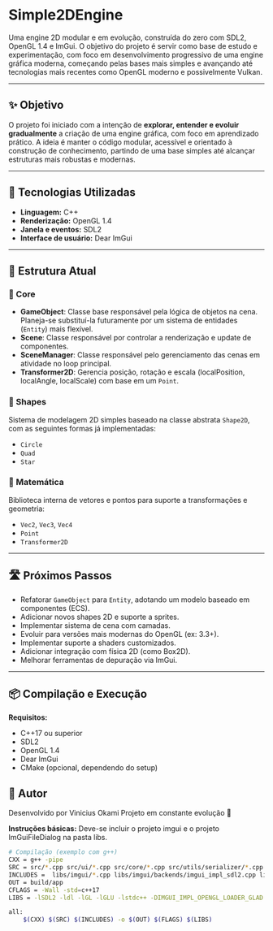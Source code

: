 # Simple2DEngine

Uma engine 2D modular e em evolução, construída do zero com SDL2, OpenGL 1.4 e ImGui. O objetivo do projeto é servir como base de estudo e experimentação, com foco em desenvolvimento progressivo de uma engine gráfica moderna, começando pelas bases mais simples e avançando até tecnologias mais recentes como OpenGL moderno e possivelmente Vulkan.

---

## ✨ Objetivo

O projeto foi iniciado com a intenção de **explorar, entender e evoluir gradualmente** a criação de uma engine gráfica, com foco em aprendizado prático. A ideia é manter o código modular, acessível e orientado à construção de conhecimento, partindo de uma base simples até alcançar estruturas mais robustas e modernas.

---

## 🚀 Tecnologias Utilizadas

- **Linguagem:** C++
- **Renderização:** OpenGL 1.4
- **Janela e eventos:** SDL2
- **Interface de usuário:** Dear ImGui

---

## 🧱 Estrutura Atual

### 🔹 Core
- **GameObject**: Classe base responsável pela lógica de objetos na cena. Planeja-se substituí-la futuramente por um sistema de entidades (`Entity`) mais flexível.
- **Scene**: Classe responsável por controlar a renderização e update de componentes.
- **SceneManager**: Classe responsável pelo gerenciamento das cenas em atividade no loop principal.
- **Transformer2D**: Gerencia posição, rotação e escala (localPosition, localAngle, localScale) com base em um `Point`.

### 🔹 Shapes
Sistema de modelagem 2D simples baseado na classe abstrata `Shape2D`, com as seguintes formas já implementadas:

- `Circle`
- `Quad`
- `Star`

### 🔹 Matemática
Biblioteca interna de vetores e pontos para suporte a transformações e geometria:

- `Vec2`, `Vec3`, `Vec4`
- `Point`
- `Transformer2D`

---

## 🛣️ Próximos Passos

- Refatorar `GameObject` para `Entity`, adotando um modelo baseado em componentes (ECS).
- Adicionar novos shapes 2D e suporte a sprites.
- Implementar sistema de cena com camadas.
- Evoluir para versões mais modernas do OpenGL (ex: 3.3+).
- Implementar suporte a shaders customizados.
- Adicionar integração com física 2D (como Box2D).
- Melhorar ferramentas de depuração via ImGui.

---

## 📦 Compilação e Execução

**Requisitos:**
- C++17 ou superior
- SDL2
- OpenGL 1.4
- Dear ImGui
- CMake (opcional, dependendo do setup)

## 👤 Autor
Desenvolvido por Vinicius Okami
Projeto em constante evolução 🚧

**Instruções básicas:**
Deve-se incluir o projeto imgui e o projeto ImGuiFileDialog na pasta libs.

```bash
# Compilação (exemplo com g++)
CXX = g++ -pipe
SRC = src/*.cpp src/ui/*.cpp src/core/*.cpp src/utils/serializer/*.cpp src/models/shapes/*.cpp src/maths/*.cpp
INCLUDES =  libs/imgui/*.cpp libs/imgui/backends/imgui_impl_sdl2.cpp libs/imgui/backends/imgui_impl_opengl2.cpp libs/ImGuiFileDialog/ImGuiFileDialog.cpp
OUT = build/app
CFLAGS = -Wall -std=c++17
LIBS = -lSDL2 -ldl -lGL -lGLU -lstdc++ -DIMGUI_IMPL_OPENGL_LOADER_GLAD

all:
	$(CXX) $(SRC) $(INCLUDES) -o $(OUT) $(FLAGS) $(LIBS)